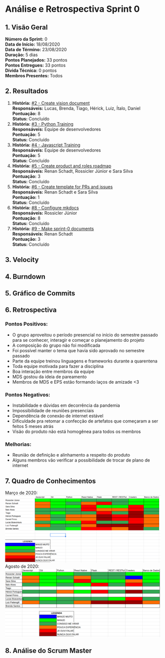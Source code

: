 # Análise e Retrospectiva Sprint 0

## 1. Visão Geral
**Número da Sprint:** 0  
**Data de Início:** 18/08/2020  
**Data de Término:** 23/08/2020  
**Duração:** 5 dias  
**Pontos Planejados:** 33 pontos  
**Pontos Entregues:** 33 pontos  
**Dívida Técnica:** 0 pontos  
**Membros Presentes:** Todos

## 2. Resultados
1. **História:** [#2 - Create vision document](https://github.com/fga-eps-mds/2020.1-stay-safe-docs/issues/2)  
**Responsáveis:** Lucas, Brenda, Tiago, Hérick, Luiz, Ítalo, Daniel  
**Pontuação:** 8  
**Status:** Concluído
2. **História:** [#3 - Python Training](https://github.com/fga-eps-mds/2020.1-stay-safe-docs/issues/3)  
**Responsáveis:** Equipe de desenvolvedores  
**Pontuação:** 5  
**Status:** Concluído
3. **História:** [#4 - Javascript Training](https://github.com/fga-eps-mds/2020.1-stay-safe-docs/issues/4)  
**Responsáveis:** Equipe de desenvolvedores  
**Pontuação:** 5  
**Status:** Concluído
4. **História:** [#5 - Create product and roles roadmap](https://github.com/fga-eps-mds/2020.1-stay-safe-docs/issues/5)  
**Responsáveis:** Renan Schadt, Rossicler Júnior e Sara Silva  
**Pontuação:** 3    
**Status:** Concluído
5. **História:** [#6 - Create template for PRs and issues](https://github.com/fga-eps-mds/2020.1-stay-safe-docs/issues/6)  
**Responsáveis:** Renan Schadt e Sara Silva  
**Pontuação:** 1   
**Status:** Concluído
6. **História:** [#8 - Configure mkdocs](https://github.com/fga-eps-mds/2020.1-stay-safe-docs/issues/8)  
**Responsáveis:** Rossicler Júnior   
**Pontuação:** 8   
**Status:** Concluído
7. **História:** [#9 - Make sprint-0 documents](https://github.com/fga-eps-mds/2020.1-stay-safe-docs/issues/9)  
**Responsáveis:** Renan Schadt  
**Pontuação:** 3   
**Status:** Concluído

## 3. Velocity

## 4. Burndown

## 5. Gráfico de Commits

## 6. Retrospectiva
### Pontos Positivos:
* O grupo aproveitou o período presencial no início do semestre passado para se conhecer, interagir e começar o planejamento do projeto
* A composição do grupo não foi modificada
* Foi possível manter o tema que havia sido aprovado no semestre passado
* Parte da equipe treinou linguagens e frameworks durante a quarentena
* Toda equipe motivada para fazer a disciplina
* Boa interação entre membros da equipe 
* MDS gostou da ideia de pareamento 
* Membros de MDS e EPS estão formando laços de amizade <3

### Pontos Negativos:
* Instabilidade e dúvidas em decorrência da pandemia
* Impossibilidade de reuniões presenciais
* Dependência de conexão de internet estável
* Dificuldade pra retomar a confecção de artefatos que começaram a ser feitos 5 meses atrás
* Visão do produto não está homogênea para todos os membros

### Melhorias:
* Reunião de definição e alinhamento a respeito do produto
* Alguns membros vão verificar a possibilidade de trocar de plano de internet

## 7. Quadro de Conhecimentos
Março de 2020:
![Quadro de Conhecimentos em Março de 2020](../../site/assets/images/sprints/QuadroConhecimento-Antigo.png "Quadro de Conhecimentos em Março de 2020")
Agosto de 2020:
![Quadro de Conhecimentos em Agosto de 2020](../../site/assets/images/sprints/QuadroConhecimento-Sprint0.png "Quadro de Conhecimentos em Agosto de 2020")

## 8. Análise do Scrum Master